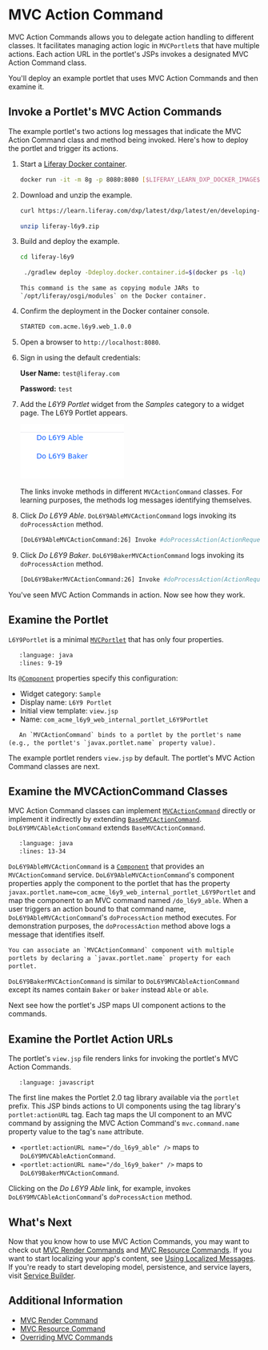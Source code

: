 # MVC Action Command

MVC Action Commands allows you to delegate action handling to different classes. It facilitates managing action logic in `MVCPortlet`s that have multiple actions. Each action URL in the portlet's JSPs invokes a designated MVC Action Command class.

You'll deploy an example portlet that uses MVC Action Commands and then examine it.

## Invoke a Portlet's MVC Action Commands

The example portlet's two actions log messages that indicate the MVC Action Command class and method being invoked. Here's how to deploy the portlet and trigger its actions.

1. Start a [Liferay Docker container](../../../installation-and-upgrades/installing-liferay/using-liferay-docker-images/docker-container-basics.md).

   ```bash
   docker run -it -m 8g -p 8080:8080 [$LIFERAY_LEARN_DXP_DOCKER_IMAGE$]
   ```

1. Download and unzip the example.

   ```bash
   curl https://learn.liferay.com/dxp/latest/dxp/latest/en/developing-applications/developing-a-java-web-application/using-mvc/liferay-l6y9.zip -O
   ```

   ```bash
   unzip liferay-l6y9.zip
   ```

1. Build and deploy the example.

    ```bash
    cd liferay-l6y9
    ```

    ```bash
     ./gradlew deploy -Ddeploy.docker.container.id=$(docker ps -lq)
    ```

    ```{note}
    This command is the same as copying module JARs to `/opt/liferay/osgi/modules` on the Docker container.
    ```

1. Confirm the deployment in the Docker container console.

    ```bash
    STARTED com.acme.l6y9.web_1.0.0
    ```

1. Open a browser to `http://localhost:8080`.

1. Sign in using the default credentials:

    **User Name:** `test@liferay.com`

    **Password:** `test`

1. Add the *L6Y9 Portlet* widget from the *Samples* category to a widget page. The L6Y9 Portlet appears.

    ![You've added the L6Y9 Portlet to a page.](./mvc-action-command/images/01.png)
    
    The links invoke methods in different `MVCActionCommand` classes. For learning purposes, the methods log messages identifying themselves. 

1. Click *Do L6Y9 Able*. `DoL6Y9AbleMVCActionCommand` logs invoking its `doProcessAction` method.

    ```bash
    [DoL6Y9AbleMVCActionCommand:26] Invoke #doProcessAction(ActionRequest, ActionResponse)
    ```

1. Click *Do L6Y9 Baker*. `DoL6Y9BakerMVCActionCommand` logs invoking its `doProcessAction` method.

    ```bash
    [DoL6Y9BakerMVCActionCommand:26] Invoke #doProcessAction(ActionRequest, ActionResponse)
    ```

You've seen MVC Action Commands in action. Now see how they work.

## Examine the Portlet

`L6Y9Portlet` is a minimal [`MVCPortlet`](https://github.com/liferay/liferay-portal/blob/[$LIFERAY_LEARN_PORTAL_GIT_TAG$]/portal-kernel/src/com/liferay/portal/kernel/portlet/bridges/mvc/MVCPortlet.java) that has only four properties.

```{literalinclude} ./mvc-action-command/resources/liferay-l6y9.zip/l6y9-web/src/main/java/com/acme/l6y9/web/internal/portlet/L6Y9Portlet.java
   :language: java
   :lines: 9-19
```

Its [`@Component`](https://osgi.org/javadoc/r6/residential/org/osgi/service/component/annotations/Component.html) properties specify this configuration:

* Widget category: `Sample`
* Display name: `L6Y9 Portlet`
* Initial view template: `view.jsp`
* Name: `com_acme_l6y9_web_internal_portlet_L6Y9Portlet`

```{note}
   An `MVCActionCommand` binds to a portlet by the portlet's name (e.g., the portlet's `javax.portlet.name` property value).
```

The example portlet renders `view.jsp` by default. The portlet's MVC Action Command classes are next.

## Examine the MVCActionCommand Classes

MVC Action Command classes can implement [`MVCActionCommand`](https://github.com/liferay/liferay-portal/blob/[$LIFERAY_LEARN_PORTAL_GIT_TAG$]/portal-kernel/src/com/liferay/portal/kernel/portlet/bridges/mvc/MVCActionCommand.java) directly or implement it indirectly by extending [`BaseMVCActionCommand`](https://github.com/liferay/liferay-portal/blob/[$LIFERAY_LEARN_PORTAL_GIT_TAG$]/portal-kernel/src/com/liferay/portal/kernel/portlet/bridges/mvc/BaseMVCActionCommand.java). `DoL6Y9MVCAbleActionCommand` extends `BaseMVCActionCommand`.

```{literalinclude} ./mvc-action-command/resources/liferay-l6y9.zip/l6y9-web/src/main/java/com/acme/l6y9/web/internal/portlet/action/DoL6Y9AbleMVCActionCommand.java
   :language: java
   :lines: 13-34
```

`DoL6Y9AbleMVCActionCommand` is a [`Component`](https://docs.osgi.org/javadoc/osgi.cmpn/7.0.0/org/osgi/service/component/annotations/Component.html) that provides an `MVCActionCommand` service. `DoL6Y9AbleMVCActionCommand`'s component properties apply the component to the portlet that has the property `javax.portlet.name=com_acme_l6y9_web_internal_portlet_L6Y9Portlet` and map the component to an MVC command named `/do_l6y9_able`. When a user triggers an action bound to that command name, `DoL6Y9AbleMVCActionCommand`'s `doProcessAction` method executes. For demonstration purposes, the `doProcessAction` method above logs a message that identifies itself.

```{note}
You can associate an `MVCActionCommand` component with multiple portlets by declaring a `javax.portlet.name` property for each portlet.
```

`DoL6Y9BakerMVCActionCommand` is similar to `DoL6Y9MVCAbleActionCommand` except its names contain `Baker` or `baker` instead `Able` or `able`.

Next see how the portlet's JSP maps UI component actions to the commands.

## Examine the Portlet Action URLs

The portlet's `view.jsp` file renders links for invoking the portlet's MVC Action Commands.

```{literalinclude} ./mvc-action-command/resources/liferay-l6y9.zip/l6y9-web/src/main/resources/META-INF/resources/view.jsp
   :language: javascript
```

The first line makes the Portlet 2.0 tag library available via the `portlet` prefix. This JSP binds actions to UI components using the tag library's `portlet:actionURL` tag. Each tag maps the UI component to an MVC command by assigning the MVC Action Command's `mvc.command.name` property value to the tag's `name` attribute.

* `<portlet:actionURL name="/do_l6y9_able" />` maps to `DoL6Y9MVCAbleActionCommand`.
* `<portlet:actionURL name="/do_l6y9_baker" />` maps to `DoL6Y9BakerMVCActionCommand`.

Clicking on the *Do L6Y9 Able* link, for example, invokes `DoL6Y9MVCAbleActionCommand`'s `doProcessAction` method.

## What's Next

Now that you know how to use MVC Action Commands, you may want to check out [MVC Render Commands](./mvc-render-command.md) and [MVC Resource Commands](./mvc-resource-command.md). If you want to start localizing your app's content, see [Using Localized Messages](./using-localized-messages-in-an-mvc-portlet.md). If you're ready to start developing model, persistence, and service layers, visit [Service Builder](../../data-frameworks/service-builder.md).

## Additional Information

* [MVC Render Command](./mvc-render-command.md)
* [MVC Resource Command](./mvc-resource-command.md)
* [Overriding MVC Commands](../../../liferay-internals/extending-liferay/overriding-mvc-commands.md)